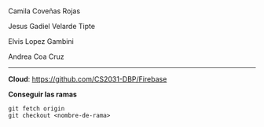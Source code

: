 # 

Camila Coveñas Rojas

Jesus Gadiel Velarde Tipte

Elvis Lopez Gambini

Andrea Coa Cruz

---

**Cloud**: https://github.com/CS2031-DBP/Firebase

**Conseguir las ramas**

```
git fetch origin
git checkout <nombre-de-rama>
```

